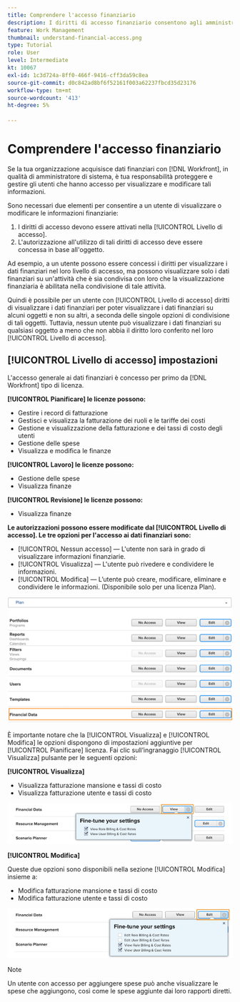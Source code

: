 ```yaml
---
title: Comprendere l'accesso finanziario
description: I diritti di accesso finanziario consentono agli amministratori di controllare chi può visualizzare e modificare le informazioni finanziarie tracciate in Workfront.
feature: Work Management
thumbnail: understand-financial-access.png
type: Tutorial
role: User
level: Intermediate
kt: 10067
exl-id: 1c3d724a-8ff0-466f-9416-cff3da59c8ea
source-git-commit: d0c842ad8bf6f52161f003a62237fbcd35d23176
workflow-type: tm+mt
source-wordcount: '413'
ht-degree: 5%

---
```


# Comprendere l&#39;accesso finanziario

Se la tua organizzazione acquisisce dati finanziari con [!DNL Workfront], in qualità di amministratore di sistema, è tua responsabilità proteggere e gestire gli utenti che hanno accesso per visualizzare e modificare tali informazioni.

Sono necessari due elementi per consentire a un utente di visualizzare o modificare le informazioni finanziarie:

1. I diritti di accesso devono essere attivati nella [!UICONTROL Livello di accesso].
2. L&#39;autorizzazione all&#39;utilizzo di tali diritti di accesso deve essere concessa in base all&#39;oggetto.

Ad esempio, a un utente possono essere concessi i diritti per visualizzare i dati finanziari nel loro livello di accesso, ma possono visualizzare solo i dati finanziari su un&#39;attività che è sia condivisa con loro che la visualizzazione finanziaria è abilitata nella condivisione di tale attività.

Quindi è possibile per un utente con [!UICONTROL Livello di accesso] diritti di visualizzare i dati finanziari per poter visualizzare i dati finanziari su alcuni oggetti e non su altri, a seconda delle singole opzioni di condivisione di tali oggetti. Tuttavia, nessun utente può visualizzare i dati finanziari su qualsiasi oggetto a meno che non abbia il diritto loro conferito nel loro [!UICONTROL Livello di accesso].

## [!UICONTROL Livello di accesso] impostazioni

L&#39;accesso generale ai dati finanziari è concesso per primo da [!DNL Workfront] tipo di licenza.

**[!UICONTROL Pianificare] le licenze possono:**

* Gestire i record di fatturazione
* Gestisci e visualizza la fatturazione dei ruoli e le tariffe dei costi
* Gestione e visualizzazione della fatturazione e dei tassi di costo degli utenti
* Gestione delle spese
* Visualizza e modifica le finanze

**[!UICONTROL Lavoro] le licenze possono:**

* Gestione delle spese
* Visualizza finanze

**[!UICONTROL Revisione] le licenze possono:**

* Visualizza finanze

**Le autorizzazioni possono essere modificate dal [!UICONTROL Livello di accesso]. Le tre opzioni per l&#39;accesso ai dati finanziari sono:**

* [!UICONTROL Nessun accesso] — L&#39;utente non sarà in grado di visualizzare informazioni finanziarie.
* [!UICONTROL Visualizza] — L&#39;utente può rivedere e condividere le informazioni.
* [!UICONTROL Modifica] — L’utente può creare, modificare, eliminare e condividere le informazioni. (Disponibile solo per una licenza Plan).

![Immagine che mostra le opzioni generali di Financial Data in un livello di accesso](assets/setting-up-finances-8.png)

È importante notare che la [!UICONTROL Visualizza] e [!UICONTROL Modifica] le opzioni dispongono di impostazioni aggiuntive per [!UICONTROL Pianificare] licenza. Fai clic sull’ingranaggio [!UICONTROL Visualizza] pulsante per le seguenti opzioni:

**[!UICONTROL Visualizza]**

* Visualizza fatturazione mansione e tassi di costo
* Visualizza fatturazione utente e tassi di costo

![Immagine che mostra le opzioni di visualizzazione Dati finanziari in un livello di accesso](assets/setting-up-finances-9.png)

**[!UICONTROL Modifica]**

Queste due opzioni sono disponibili nella sezione [!UICONTROL Modifica] insieme a:

* Modifica fatturazione mansione e tassi di costo
* Modifica fatturazione utente e tassi di costo

![Immagine che mostra le opzioni di modifica dei dati finanziari a livello di accesso](assets/setting-up-finances-10.png)

>[!NOTE]
>
>Un utente con accesso per aggiungere spese può anche visualizzare le spese che aggiungono, così come le spese aggiunte dai loro rapporti diretti.
